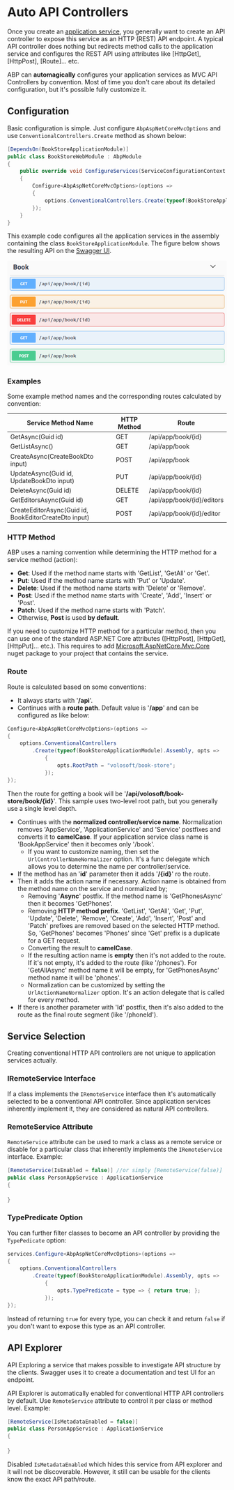 # Auto API Controllers

Once you create an [application service](Application-Services.md), you generally want to create an API controller to expose this service as an HTTP (REST) API endpoint. A typical API controller does nothing but redirects method calls to the application service and configures the REST API using attributes like [HttpGet], [HttpPost], [Route]... etc.

ABP can **automagically** configures your application services as MVC API Controllers by convention. Most of time you don't care about its detailed configuration, but it's possible fully customize it.

## Configuration

Basic configuration is simple. Just configure `AbpAspNetCoreMvcOptions` and use `ConventionalControllers.Create` method as shown below:

````csharp
[DependsOn(BookStoreApplicationModule)]
public class BookStoreWebModule : AbpModule
{
    public override void ConfigureServices(ServiceConfigurationContext context)
    {
        Configure<AbpAspNetCoreMvcOptions>(options =>
        {
            options.ConventionalControllers.Create(typeof(BookStoreApplicationModule).Assembly);
        });
    }
}
````

This example code configures all the application services in the assembly containing the class `BookStoreApplicationModule`. The figure below shows the resulting API on the [Swagger UI](https://swagger.io/tools/swagger-ui/).

![bookstore-apis](../images/bookstore-apis.png)

### Examples

Some example method names and the corresponding routes calculated by convention:

| Service Method Name                                   | HTTP Method | Route                      |
| ----------------------------------------------------- | ----------- | -------------------------- |
| GetAsync(Guid id)                                     | GET         | /api/app/book/{id}         |
| GetListAsync()                                        | GET         | /api/app/book              |
| CreateAsync(CreateBookDto input)                      | POST        | /api/app/book              |
| UpdateAsync(Guid id, UpdateBookDto input)             | PUT         | /api/app/book/{id}         |
| DeleteAsync(Guid id)                                  | DELETE      | /api/app/book/{id}         |
| GetEditorsAsync(Guid id)                              | GET         | /api/app/book/{id}/editors |
| CreateEditorAsync(Guid id, BookEditorCreateDto input) | POST        | /api/app/book/{id}/editor  |

### HTTP Method

ABP uses a naming convention while determining the HTTP method for a service method (action):

- **Get**: Used if the method name starts with 'GetList', 'GetAll' or 'Get'.
- **Put**: Used if the method name starts with 'Put' or 'Update'.
- **Delete**: Used if the method name starts with 'Delete' or 'Remove'.
- **Post**: Used if the method name starts with 'Create', 'Add', 'Insert' or 'Post'.
- **Patch**: Used if the method name starts with 'Patch'.
- Otherwise, **Post** is used **by default**.

If you need to customize HTTP method for a particular method, then you can use one of the standard ASP.NET Core attributes ([HttpPost], [HttpGet], [HttpPut]... etc.). This requires to add [Microsoft.AspNetCore.Mvc.Core](https://www.nuget.org/packages/Microsoft.AspNetCore.Mvc.Core) nuget package to your project that contains the service.

### Route

Route is calculated based on some conventions:

* It always starts with '**/api**'.
* Continues with a **route path**. Default value is '**/app**' and can be configured as like below:

````csharp
Configure<AbpAspNetCoreMvcOptions>(options =>
{
    options.ConventionalControllers
        .Create(typeof(BookStoreApplicationModule).Assembly, opts =>
            {
                opts.RootPath = "volosoft/book-store";
            });
});
````

Then the route for getting a book will be '**/api/volosoft/book-store/book/{id}**'. This sample uses two-level root path, but you generally use a single level depth.

* Continues with the **normalized controller/service name**. Normalization removes 'AppService', 'ApplicationService' and 'Service' postfixes and converts it to **camelCase**. If your application service class name is 'BookAppService' then it becomes only '/book'.
  * If you want to customize naming, then set the `UrlControllerNameNormalizer` option. It's a func delegate which allows you to determine the name per controller/service.
* If the method has an '**id**' parameter then it adds '**/{id}**' ro the route.
* Then it adds the action name if necessary. Action name is obtained from the method name on the service and normalized by;
  * Removing '**Async**' postfix. If the method name is 'GetPhonesAsync' then it becomes 'GetPhones'.
  * Removing **HTTP method prefix**. 'GetList', 'GetAll', 'Get', 'Put', 'Update', 'Delete', 'Remove', 'Create', 'Add', 'Insert', 'Post' and 'Patch' prefixes are removed based on the selected HTTP method. So, 'GetPhones' becomes 'Phones' since 'Get' prefix is a duplicate for a GET request.
  * Converting the result to **camelCase**.
  * If the resulting action name is **empty** then it's not added to the route. If it's not empty, it's added to the route (like '/phones'). For 'GetAllAsync' method name it will be empty, for 'GetPhonesAsync' method name it will be 'phones'.
  * Normalization can be customized by setting the `UrlActionNameNormalizer` option. It's an action delegate that is called for every method.
* If there is another parameter with 'Id' postfix, then it's also added to the route as the final route segment (like '/phoneId').

## Service Selection

Creating conventional HTTP API controllers are not unique to application services actually.

### IRemoteService Interface

If a class implements the `IRemoteService` interface then it's automatically selected to be a conventional API controller. Since application services inherently implement it, they are considered as natural API controllers.

### RemoteService Attribute

`RemoteService` attribute can be used to mark a class as a remote service or disable for a particular class that inherently implements the `IRemoteService` interface. Example:

````csharp
[RemoteService(IsEnabled = false)] //or simply [RemoteService(false)]
public class PersonAppService : ApplicationService
{

}
````

### TypePredicate Option

You can further filter classes to become an API controller by providing the `TypePedicate` option:

````csharp
services.Configure<AbpAspNetCoreMvcOptions>(options =>
{
    options.ConventionalControllers
        .Create(typeof(BookStoreApplicationModule).Assembly, opts =>
            {
                opts.TypePredicate = type => { return true; };
            });
});
````

Instead of returning `true` for every type, you can check it and return `false` if you don't want to expose this type as an API controller.

## API Explorer

API Exploring a service that makes possible to investigate API structure by the clients. Swagger uses it to create a documentation and test UI for an endpoint.

API Explorer is automatically enabled for conventional HTTP API controllers by default. Use `RemoteService` attribute to control it per class or method level. Example:

````csharp
[RemoteService(IsMetadataEnabled = false)]
public class PersonAppService : ApplicationService
{

}
````

Disabled `IsMetadataEnabled` which hides this service from API explorer and it will not be discoverable. However, it still can be usable for the clients know the exact API path/route.
